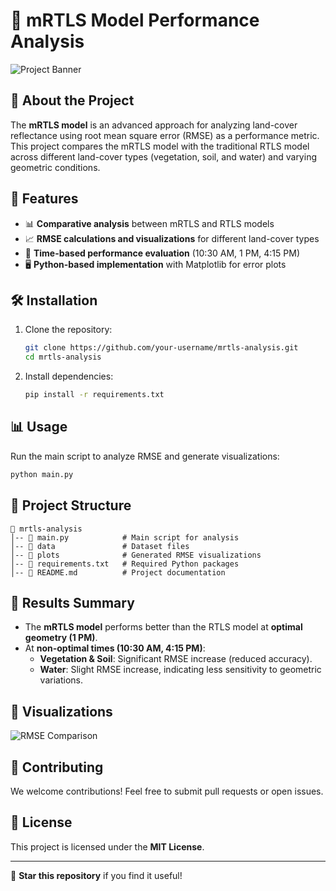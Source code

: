 # 🌿 mRTLS Model Performance Analysis

![Project Banner](https://your-image-link.com/banner.png)  

## 📖 About the Project
The **mRTLS model** is an advanced approach for analyzing land-cover reflectance using root mean square error (RMSE) as a performance metric. This project compares the mRTLS model with the traditional RTLS model across different land-cover types (vegetation, soil, and water) and varying geometric conditions.

## 🚀 Features
- 📊 **Comparative analysis** between mRTLS and RTLS models
- 📈 **RMSE calculations and visualizations** for different land-cover types
- 🔄 **Time-based performance evaluation** (10:30 AM, 1 PM, 4:15 PM)
- 🖥️ **Python-based implementation** with Matplotlib for error plots

## 🛠 Installation
1. Clone the repository:
   ```bash
   git clone https://github.com/your-username/mrtls-analysis.git
   cd mrtls-analysis
   ```
2. Install dependencies:
   ```bash
   pip install -r requirements.txt
   ```

## 📊 Usage
Run the main script to analyze RMSE and generate visualizations:
```bash
python main.py
```

## 📂 Project Structure
```
📁 mrtls-analysis
│-- 📄 main.py            # Main script for analysis
│-- 📂 data               # Dataset files
│-- 📂 plots              # Generated RMSE visualizations
│-- 📄 requirements.txt   # Required Python packages
│-- 📄 README.md          # Project documentation
```

## 📜 Results Summary
- The **mRTLS model** performs better than the RTLS model at **optimal geometry (1 PM)**.
- At **non-optimal times (10:30 AM, 4:15 PM)**:
  - **Vegetation & Soil**: Significant RMSE increase (reduced accuracy).
  - **Water**: Slight RMSE increase, indicating less sensitivity to geometric variations.

## 📸 Visualizations
![RMSE Comparison](https://your-image-link.com/rmse_comparison.png)  

## 🤝 Contributing
We welcome contributions! Feel free to submit pull requests or open issues.

## 📜 License
This project is licensed under the **MIT License**.

---
🌟 **Star this repository** if you find it useful!

